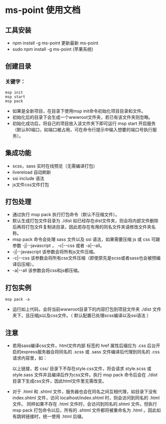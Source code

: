 # ms-point 使用文档

## 工具安装

+ npm install -g ms-point 更新最新 ms-point
+ sudo npm install -g ms-point (苹果系统)

## 创建目录

### 关键字：

    msp init
    msp start
    msp pack

+ 如果是全新项目，在目录下使用msp init命令初始化项目目录和文件。
+ 初始化后的目录下会生成一个wwwroot文件夹，若已有该文件夹则忽略。
+ 初始化成功后，将自己的项目放入该文件夹下即可运行 msp start 开启服务（默认80端口，如端口被占用，可在命令行提示中输入想要的端口号执行服务）。

## 集成功能

+ scss，sass 实时在线预览（无需编译打包）
+ livereload 自动刷新
+ ssi include 语法
+ js文件css文件打包 

## 打包处理

+ 通过执行 msp pack 执行打包命令（默认不压缩文件）。
+ 默认生成打包文件目录为 ./dist 如已经存在dist文件夹，则会将内部文件删除后再将打包文件复制进目录，因此若存在有用的同名文件夹请修改文件夹名称。
+ msp pack 命令会处理 sass 文件以及 ssi 语法，如果需要压缩 js 或 css 可跟参数 -j|--javascript ， -c|--css 或者 -a|--all。
+ -j|--javascript 该参数会将所有js文件压缩。
+ -c|--css 该参数会将所有css文件压缩（即使原先是scss或者sass也会被预编译后压缩）。
+ -a|--all 该参数会将css和js都压缩。

## 打包实例

	msp pack -a

+ 运行如上代码，会将当前wwwroot目录下的内容打包到项目文件夹 ./dist 文件夹下，且压缩js以及css文件。（ 默认配置已处理scss编译以及ssi语法 ）

## 注意

+ 若用sass编译css文件，html文件内部 <link> 标签的 href 属性后缀应为 .css 后台开启的express服务器会将同名的 .scss 或 .sass 文件编译后代理到同名的 .css 请求内容里，如：

  <link href="css/style.css" rel="stylesheet"/>

  以上链接，若 css/ 目录下不存在style.css文件，将会请求 style.scss 或 style.sass 文件并且编译后作为css文件。执行 msp pack 命令后会在 ./dist 目录下生成css文件，因此html文件里无需改变。

+ 对于 .html 和 .shtml 文件，服务器也会在同名之间互相代理，如目录下没有 index.shtml 文件，访问 localhost/index.shtml 时，则会访问到同名的 .html 文件。 同样如果不存在 .html 文件时，会访问到同名的.shtml 文件。但执行 msp pack 打包命令以后，所有的 .shtml 文件都将被重命名为 .html 。因此如有跳转链接时，统一使用 .html 后缀。